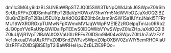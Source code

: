 dm1lc3M6Ly9ldzBLSUNBaWRpSTZJQ0l5SWl3TkNpQWdJbkJ6SWpvZ0lrSlhSeUlzRFFvZ0lDSmhaR1FpT2lBaVpHOWxiV3hwYm5NdWVIbDZJaXdOQ2lBZ0luQnZjblFpT2lBaU5EUXpJaXdOQ2lBZ0ltbGtJam9nSW1Sa1lUYzJNakl5TFRrMU16WXRORGxpTUMwNFpXWmxMV1JqWWpFME1EZzROelpqTmlJc0RRb2dJQ0poYVdRaU9pQWlOalFpTEEwS0lDQWlibVYwSWpvZ0luZHpJaXdOQ2lBZ0luUjVjR1VpT2lBaWJtOXVaU0lzRFFvZ0lDSm9iM04wSWpvZ0ltUnZaVzFzYVc1ekxuaDVlaUlzRFFvZ0lDSndZWFJvSWpvZ0lpOXBiV0ZuWlY5emRHOXlaU0lzRFFvZ0lDSjBiSE1pT2lBaWRHeHpJZzBLZlE9PQo=
